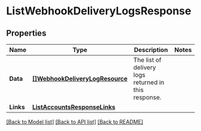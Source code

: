 # ListWebhookDeliveryLogsResponse

## Properties

Name | Type | Description | Notes
------------ | ------------- | ------------- | -------------
**Data** | [**[]WebhookDeliveryLogResource**](WebhookDeliveryLogResource.md) | The list of delivery logs returned in this response.  | 
**Links** | [**ListAccountsResponseLinks**](ListAccountsResponse_links.md) |  | 

[[Back to Model list]](../README.md#documentation-for-models) [[Back to API list]](../README.md#documentation-for-api-endpoints) [[Back to README]](../README.md)


